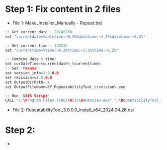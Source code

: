 
# Step 1: Fix content in 2 files
- File 1: Make_Installer_Manually - Repeat.bat
```c
:: Get current date : 20240730
set "currentdate=%datetime:~0,4%%datetime:~4,2%%datetime:~6,2%"

:: Get current time : 140315
set "currenttime=%time:~0,2%%time:~3,2%%time:~6,2%"

:: Combine date & time:
set curDateTime=%currentdate%_%currenttime%
:: Set 'Params'
set version_info=3.0.0.0
set revision=v3.0.0.0
set OutputDirPath=.\
set OutputFileName=KY_RepeatabilityTool_%revision%.exe

:: Run 'NSIS Script'
CALL "C:\Program Files (x86)\NSIS\makensisw.exe" ".\RepeatabilityTool_3.0.0.0_install_x64_2024.04.26.nsi"
```


- File 2: RepeatabilityTool_3.0.0.0_install_x64_2024.04.26.nsi

# Step 2: 
- 



